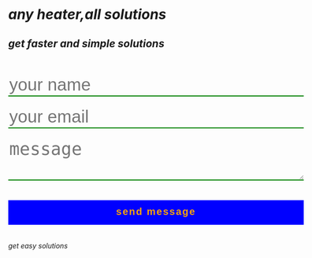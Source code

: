 <!Doctype html>
<html> 
<head>
<title>contact-form-design</title>
<style>
body{
}
form 
{
margin-top: 50px;
transition: all 4s ease-in-out; 
}
.form-control{
width: 600px;
background: transparent;
border: none;
outline: none;
border-bottom: 2px solid green;
color: maroon;
font-size: 35px; 
margin-bottom:20px;
}
input{
height:45px;
} 
form .submit{
background: blue;
border-color: transparent;
color: orange;
font-size: 20px;
font-weight: bold;
letter-spacing: 2px;
height: 50px;
margin-top: 20px;
}
form .submit:hover{
background-color: red;
cursor: pointer;
}

<?php
      $name = $_POST['name'];
      $visitor_email = $_post['email'];
      $message = $_POST['message']

      $email_from = ' kuileyshi3000k@gmail.com';
      
      $email_subject = "new form submission";
      
      $email_body = "User name: $name.\n."
                      "User Email: $visitor_email.\n."
                        "User message: $message.\n";

     $to = "kuileyshi3000k@gmail.com";
     $header ="from: $email_from \r\n";
$headers .= "reply-to: $visitor_email \r\n";
 mail($to,$email_subject,$email_body,$headers);
    header( " location: index.html");
?>

</...11:24 PM 6/12/2021type php page name<form id="contact-form" method= " post" action= "">this code coz the comp cannot runn the php code...you need to upload
this complete code on your server then it will work ......\>






.contact-title{
margin-top: 100px;
color: blue;
text-transform: uppercase; 
transition: all 4s ease-in-out;
}

</style>
</head>

<body>
<div class= "contact-title">
<h1><em>any heater,all solutions<em></h1>
<h2><em>get faster and simple solutions<em></h2>

<div class="contact-form">
<form id="contact-form" method= " post" action= "contact-form-handler.php">
<input name="name" type="text" class="form-control" placeholder="your name" required><br>
<input name="email" type="email" class="form-control" placeholder="your email" required><br>
<textarea name="message" class="form-control" placeholder= "message" row="7" required></textarea><br>

<input type="submit" class="form-control submit" value="send message">
</form>

</div>

</body>


</html>
get easy solutions
